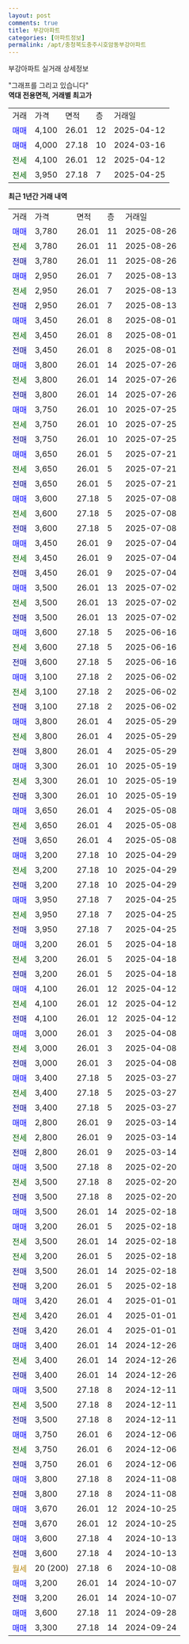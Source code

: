 ```yaml
---
layout: post
comments: true
title: 부강아파트
categories: [아파트정보]
permalink: /apt/충청북도충주시호암동부강아파트
---
```


부강아파트 실거래 상세정보

<script type="text/javascript">
  google.charts.load('current', {'packages':['line', 'corechart']});
  google.charts.setOnLoadCallback(drawChart);

  function drawChart() {
    var data = new google.visualization.DataTable();
    data.addColumn('date', '거래일');
    data.addColumn('number', "매매");
    data.addColumn('number', "전세");
    data.addColumn('number', "전매");

    data.addRows([[new Date(Date.parse("2025-08-26")), 3780, null, null], [new Date(Date.parse("2025-08-26")), null, 3780, null], [new Date(Date.parse("2025-08-26")), null, null, 3780], [new Date(Date.parse("2025-08-13")), 2950, null, null], [new Date(Date.parse("2025-08-13")), null, 2950, null], [new Date(Date.parse("2025-08-13")), null, null, 2950], [new Date(Date.parse("2025-08-01")), 3450, null, null], [new Date(Date.parse("2025-08-01")), null, 3450, null], [new Date(Date.parse("2025-08-01")), null, null, 3450], [new Date(Date.parse("2025-07-26")), 3800, null, null], [new Date(Date.parse("2025-07-26")), null, 3800, null], [new Date(Date.parse("2025-07-26")), null, null, 3800], [new Date(Date.parse("2025-07-25")), 3750, null, null], [new Date(Date.parse("2025-07-25")), null, 3750, null], [new Date(Date.parse("2025-07-25")), null, null, 3750], [new Date(Date.parse("2025-07-21")), 3650, null, null], [new Date(Date.parse("2025-07-21")), null, 3650, null], [new Date(Date.parse("2025-07-21")), null, null, 3650], [new Date(Date.parse("2025-07-08")), 3600, null, null], [new Date(Date.parse("2025-07-08")), null, 3600, null], [new Date(Date.parse("2025-07-08")), null, null, 3600], [new Date(Date.parse("2025-07-04")), 3450, null, null], [new Date(Date.parse("2025-07-04")), null, 3450, null], [new Date(Date.parse("2025-07-04")), null, null, 3450], [new Date(Date.parse("2025-07-02")), 3500, null, null], [new Date(Date.parse("2025-07-02")), null, 3500, null], [new Date(Date.parse("2025-07-02")), null, null, 3500], [new Date(Date.parse("2025-06-16")), 3600, null, null], [new Date(Date.parse("2025-06-16")), null, 3600, null], [new Date(Date.parse("2025-06-16")), null, null, 3600], [new Date(Date.parse("2025-06-02")), 3100, null, null], [new Date(Date.parse("2025-06-02")), null, 3100, null], [new Date(Date.parse("2025-06-02")), null, null, 3100], [new Date(Date.parse("2025-05-29")), 3800, null, null], [new Date(Date.parse("2025-05-29")), null, 3800, null], [new Date(Date.parse("2025-05-29")), null, null, 3800], [new Date(Date.parse("2025-05-19")), 3300, null, null], [new Date(Date.parse("2025-05-19")), null, 3300, null], [new Date(Date.parse("2025-05-19")), null, null, 3300], [new Date(Date.parse("2025-05-08")), 3650, null, null], [new Date(Date.parse("2025-05-08")), null, 3650, null], [new Date(Date.parse("2025-05-08")), null, null, 3650], [new Date(Date.parse("2025-04-29")), 3200, null, null], [new Date(Date.parse("2025-04-29")), null, 3200, null], [new Date(Date.parse("2025-04-29")), null, null, 3200], [new Date(Date.parse("2025-04-25")), 3950, null, null], [new Date(Date.parse("2025-04-25")), null, 3950, null], [new Date(Date.parse("2025-04-25")), null, null, 3950], [new Date(Date.parse("2025-04-18")), 3200, null, null], [new Date(Date.parse("2025-04-18")), null, 3200, null], [new Date(Date.parse("2025-04-18")), null, null, 3200], [new Date(Date.parse("2025-04-12")), 4100, null, null], [new Date(Date.parse("2025-04-12")), null, 4100, null], [new Date(Date.parse("2025-04-12")), null, null, 4100], [new Date(Date.parse("2025-04-08")), 3000, null, null], [new Date(Date.parse("2025-04-08")), null, 3000, null], [new Date(Date.parse("2025-04-08")), null, null, 3000], [new Date(Date.parse("2025-03-27")), 3400, null, null], [new Date(Date.parse("2025-03-27")), null, 3400, null], [new Date(Date.parse("2025-03-27")), null, null, 3400], [new Date(Date.parse("2025-03-14")), 2800, null, null], [new Date(Date.parse("2025-03-14")), null, 2800, null], [new Date(Date.parse("2025-03-14")), null, null, 2800], [new Date(Date.parse("2025-02-20")), 3500, null, null], [new Date(Date.parse("2025-02-20")), null, 3500, null], [new Date(Date.parse("2025-02-20")), null, null, 3500], [new Date(Date.parse("2025-02-18")), 3500, null, null], [new Date(Date.parse("2025-02-18")), 3200, null, null], [new Date(Date.parse("2025-02-18")), null, 3500, null], [new Date(Date.parse("2025-02-18")), null, 3200, null], [new Date(Date.parse("2025-02-18")), null, null, 3500], [new Date(Date.parse("2025-02-18")), null, null, 3200], [new Date(Date.parse("2025-01-01")), 3420, null, null], [new Date(Date.parse("2025-01-01")), null, 3420, null], [new Date(Date.parse("2025-01-01")), null, null, 3420], [new Date(Date.parse("2024-12-26")), 3400, null, null], [new Date(Date.parse("2024-12-26")), null, 3400, null], [new Date(Date.parse("2024-12-26")), null, null, 3400], [new Date(Date.parse("2024-12-11")), 3500, null, null], [new Date(Date.parse("2024-12-11")), null, 3500, null], [new Date(Date.parse("2024-12-11")), null, null, 3500], [new Date(Date.parse("2024-12-06")), 3750, null, null], [new Date(Date.parse("2024-12-06")), null, 3750, null], [new Date(Date.parse("2024-12-06")), null, null, 3750], [new Date(Date.parse("2024-11-08")), 3800, null, null], [new Date(Date.parse("2024-11-08")), null, null, 3800], [new Date(Date.parse("2024-10-25")), 3670, null, null], [new Date(Date.parse("2024-10-25")), null, null, 3670], [new Date(Date.parse("2024-10-13")), 3600, null, null], [new Date(Date.parse("2024-10-13")), null, null, 3600], [new Date(Date.parse("2024-10-08")), null, null, null], [new Date(Date.parse("2024-10-07")), 3200, null, null], [new Date(Date.parse("2024-10-07")), null, null, 3200], [new Date(Date.parse("2024-09-28")), 3600, null, null], [new Date(Date.parse("2024-09-24")), 3300, null, null]]);

    var options = {
      hAxis: {
        format: 'yyyy/MM/dd'
      },    
      lineWidth: 0,
      pointsVisible: true,    
      title: '최근 1년간 유형별 실거래가 분포',
      legend: { position: 'bottom' }
    };

    var formatter = new google.visualization.NumberFormat({pattern:'###,###'} );
    formatter.format(data, 1);
    formatter.format(data, 2);
    
    setTimeout(function() {
        var chart = new google.visualization.LineChart(document.getElementById('columnchart_material'));
        chart.draw(data, (options));
        document.getElementById('loading').style.display = 'none';
    }, 200);
  }
</script>


<div id="loading" style="z-index:20; display: block; margin-left: 0px">"그래프를 그리고 있습니다"</div>
<div id="columnchart_material" style="width: 95%; margin-left: 0px; display: block"></div>
<!-- contents start -->
<b>역대 전용면적, 거래별 최고가</b>
<table class="sortable">
    <tr>
      <td>거래</td>
      <td>가격</td>
      <td>면적</td>
      <td>층</td>
      <td>거래일</td>
    </tr>
        <tr>
          <td><a style="color: blue">매매</a></td>
          <td>4,100</td>
          <td>26.01</td>
          <td>12</td>
          <td>2025-04-12</td>
        </tr>            <tr>
          <td><a style="color: blue">매매</a></td>
          <td>4,000</td>
          <td>27.18</td>
          <td>10</td>
          <td>2024-03-16</td>
        </tr>        
        <tr>
              <td><a style="color: darkgreen">전세</a></td>
              <td>4,100</td>
              <td>26.01</td>
              <td>12</td>
              <td>2025-04-12</td>
            </tr>            <tr>
              <td><a style="color: darkgreen">전세</a></td>
              <td>3,950</td>
              <td>27.18</td>
              <td>7</td>
              <td>2025-04-25</td>
            </tr>        
    
</table>

<b>최근 1년간 거래 내역</b>

<table class="sortable">
    <tr>
      <td>거래</td>
      <td>가격</td>
      <td>면적</td>
      <td>층</td>
      <td>거래일</td>
    </tr>
    <tr>
      <td><a style="color: blue">매매</a></td>
      <td>3,780</td>
      <td>26.01</td>
      <td>11</td>
      <td>2025-08-26</td>
    </tr>          <tr>
      <td><a style="color: darkgreen">전세</a></td>
      <td>3,780</td>
      <td>26.01</td>
      <td>11</td>
      <td>2025-08-26</td>
    </tr>          <tr>
      <td><a style="color: darkblue">전매</a></td>
      <td>3,780</td>
      <td>26.01</td>
      <td>11</td>
      <td>2025-08-26</td>
    </tr>          <tr>
      <td><a style="color: blue">매매</a></td>
      <td>2,950</td>
      <td>26.01</td>
      <td>7</td>
      <td>2025-08-13</td>
    </tr>          <tr>
      <td><a style="color: darkgreen">전세</a></td>
      <td>2,950</td>
      <td>26.01</td>
      <td>7</td>
      <td>2025-08-13</td>
    </tr>          <tr>
      <td><a style="color: darkblue">전매</a></td>
      <td>2,950</td>
      <td>26.01</td>
      <td>7</td>
      <td>2025-08-13</td>
    </tr>          <tr>
      <td><a style="color: blue">매매</a></td>
      <td>3,450</td>
      <td>26.01</td>
      <td>8</td>
      <td>2025-08-01</td>
    </tr>          <tr>
      <td><a style="color: darkgreen">전세</a></td>
      <td>3,450</td>
      <td>26.01</td>
      <td>8</td>
      <td>2025-08-01</td>
    </tr>          <tr>
      <td><a style="color: darkblue">전매</a></td>
      <td>3,450</td>
      <td>26.01</td>
      <td>8</td>
      <td>2025-08-01</td>
    </tr>          <tr>
      <td><a style="color: blue">매매</a></td>
      <td>3,800</td>
      <td>26.01</td>
      <td>14</td>
      <td>2025-07-26</td>
    </tr>          <tr>
      <td><a style="color: darkgreen">전세</a></td>
      <td>3,800</td>
      <td>26.01</td>
      <td>14</td>
      <td>2025-07-26</td>
    </tr>          <tr>
      <td><a style="color: darkblue">전매</a></td>
      <td>3,800</td>
      <td>26.01</td>
      <td>14</td>
      <td>2025-07-26</td>
    </tr>          <tr>
      <td><a style="color: blue">매매</a></td>
      <td>3,750</td>
      <td>26.01</td>
      <td>10</td>
      <td>2025-07-25</td>
    </tr>          <tr>
      <td><a style="color: darkgreen">전세</a></td>
      <td>3,750</td>
      <td>26.01</td>
      <td>10</td>
      <td>2025-07-25</td>
    </tr>          <tr>
      <td><a style="color: darkblue">전매</a></td>
      <td>3,750</td>
      <td>26.01</td>
      <td>10</td>
      <td>2025-07-25</td>
    </tr>          <tr>
      <td><a style="color: blue">매매</a></td>
      <td>3,650</td>
      <td>26.01</td>
      <td>5</td>
      <td>2025-07-21</td>
    </tr>          <tr>
      <td><a style="color: darkgreen">전세</a></td>
      <td>3,650</td>
      <td>26.01</td>
      <td>5</td>
      <td>2025-07-21</td>
    </tr>          <tr>
      <td><a style="color: darkblue">전매</a></td>
      <td>3,650</td>
      <td>26.01</td>
      <td>5</td>
      <td>2025-07-21</td>
    </tr>          <tr>
      <td><a style="color: blue">매매</a></td>
      <td>3,600</td>
      <td>27.18</td>
      <td>5</td>
      <td>2025-07-08</td>
    </tr>          <tr>
      <td><a style="color: darkgreen">전세</a></td>
      <td>3,600</td>
      <td>27.18</td>
      <td>5</td>
      <td>2025-07-08</td>
    </tr>          <tr>
      <td><a style="color: darkblue">전매</a></td>
      <td>3,600</td>
      <td>27.18</td>
      <td>5</td>
      <td>2025-07-08</td>
    </tr>          <tr>
      <td><a style="color: blue">매매</a></td>
      <td>3,450</td>
      <td>26.01</td>
      <td>9</td>
      <td>2025-07-04</td>
    </tr>          <tr>
      <td><a style="color: darkgreen">전세</a></td>
      <td>3,450</td>
      <td>26.01</td>
      <td>9</td>
      <td>2025-07-04</td>
    </tr>          <tr>
      <td><a style="color: darkblue">전매</a></td>
      <td>3,450</td>
      <td>26.01</td>
      <td>9</td>
      <td>2025-07-04</td>
    </tr>          <tr>
      <td><a style="color: blue">매매</a></td>
      <td>3,500</td>
      <td>26.01</td>
      <td>13</td>
      <td>2025-07-02</td>
    </tr>          <tr>
      <td><a style="color: darkgreen">전세</a></td>
      <td>3,500</td>
      <td>26.01</td>
      <td>13</td>
      <td>2025-07-02</td>
    </tr>          <tr>
      <td><a style="color: darkblue">전매</a></td>
      <td>3,500</td>
      <td>26.01</td>
      <td>13</td>
      <td>2025-07-02</td>
    </tr>          <tr>
      <td><a style="color: blue">매매</a></td>
      <td>3,600</td>
      <td>27.18</td>
      <td>5</td>
      <td>2025-06-16</td>
    </tr>          <tr>
      <td><a style="color: darkgreen">전세</a></td>
      <td>3,600</td>
      <td>27.18</td>
      <td>5</td>
      <td>2025-06-16</td>
    </tr>          <tr>
      <td><a style="color: darkblue">전매</a></td>
      <td>3,600</td>
      <td>27.18</td>
      <td>5</td>
      <td>2025-06-16</td>
    </tr>          <tr>
      <td><a style="color: blue">매매</a></td>
      <td>3,100</td>
      <td>27.18</td>
      <td>2</td>
      <td>2025-06-02</td>
    </tr>          <tr>
      <td><a style="color: darkgreen">전세</a></td>
      <td>3,100</td>
      <td>27.18</td>
      <td>2</td>
      <td>2025-06-02</td>
    </tr>          <tr>
      <td><a style="color: darkblue">전매</a></td>
      <td>3,100</td>
      <td>27.18</td>
      <td>2</td>
      <td>2025-06-02</td>
    </tr>          <tr>
      <td><a style="color: blue">매매</a></td>
      <td>3,800</td>
      <td>26.01</td>
      <td>4</td>
      <td>2025-05-29</td>
    </tr>          <tr>
      <td><a style="color: darkgreen">전세</a></td>
      <td>3,800</td>
      <td>26.01</td>
      <td>4</td>
      <td>2025-05-29</td>
    </tr>          <tr>
      <td><a style="color: darkblue">전매</a></td>
      <td>3,800</td>
      <td>26.01</td>
      <td>4</td>
      <td>2025-05-29</td>
    </tr>          <tr>
      <td><a style="color: blue">매매</a></td>
      <td>3,300</td>
      <td>26.01</td>
      <td>10</td>
      <td>2025-05-19</td>
    </tr>          <tr>
      <td><a style="color: darkgreen">전세</a></td>
      <td>3,300</td>
      <td>26.01</td>
      <td>10</td>
      <td>2025-05-19</td>
    </tr>          <tr>
      <td><a style="color: darkblue">전매</a></td>
      <td>3,300</td>
      <td>26.01</td>
      <td>10</td>
      <td>2025-05-19</td>
    </tr>          <tr>
      <td><a style="color: blue">매매</a></td>
      <td>3,650</td>
      <td>26.01</td>
      <td>4</td>
      <td>2025-05-08</td>
    </tr>          <tr>
      <td><a style="color: darkgreen">전세</a></td>
      <td>3,650</td>
      <td>26.01</td>
      <td>4</td>
      <td>2025-05-08</td>
    </tr>          <tr>
      <td><a style="color: darkblue">전매</a></td>
      <td>3,650</td>
      <td>26.01</td>
      <td>4</td>
      <td>2025-05-08</td>
    </tr>          <tr>
      <td><a style="color: blue">매매</a></td>
      <td>3,200</td>
      <td>27.18</td>
      <td>10</td>
      <td>2025-04-29</td>
    </tr>          <tr>
      <td><a style="color: darkgreen">전세</a></td>
      <td>3,200</td>
      <td>27.18</td>
      <td>10</td>
      <td>2025-04-29</td>
    </tr>          <tr>
      <td><a style="color: darkblue">전매</a></td>
      <td>3,200</td>
      <td>27.18</td>
      <td>10</td>
      <td>2025-04-29</td>
    </tr>          <tr>
      <td><a style="color: blue">매매</a></td>
      <td>3,950</td>
      <td>27.18</td>
      <td>7</td>
      <td>2025-04-25</td>
    </tr>          <tr>
      <td><a style="color: darkgreen">전세</a></td>
      <td>3,950</td>
      <td>27.18</td>
      <td>7</td>
      <td>2025-04-25</td>
    </tr>          <tr>
      <td><a style="color: darkblue">전매</a></td>
      <td>3,950</td>
      <td>27.18</td>
      <td>7</td>
      <td>2025-04-25</td>
    </tr>          <tr>
      <td><a style="color: blue">매매</a></td>
      <td>3,200</td>
      <td>26.01</td>
      <td>5</td>
      <td>2025-04-18</td>
    </tr>          <tr>
      <td><a style="color: darkgreen">전세</a></td>
      <td>3,200</td>
      <td>26.01</td>
      <td>5</td>
      <td>2025-04-18</td>
    </tr>          <tr>
      <td><a style="color: darkblue">전매</a></td>
      <td>3,200</td>
      <td>26.01</td>
      <td>5</td>
      <td>2025-04-18</td>
    </tr>          <tr>
      <td><a style="color: blue">매매</a></td>
      <td>4,100</td>
      <td>26.01</td>
      <td>12</td>
      <td>2025-04-12</td>
    </tr>          <tr>
      <td><a style="color: darkgreen">전세</a></td>
      <td>4,100</td>
      <td>26.01</td>
      <td>12</td>
      <td>2025-04-12</td>
    </tr>          <tr>
      <td><a style="color: darkblue">전매</a></td>
      <td>4,100</td>
      <td>26.01</td>
      <td>12</td>
      <td>2025-04-12</td>
    </tr>          <tr>
      <td><a style="color: blue">매매</a></td>
      <td>3,000</td>
      <td>26.01</td>
      <td>3</td>
      <td>2025-04-08</td>
    </tr>          <tr>
      <td><a style="color: darkgreen">전세</a></td>
      <td>3,000</td>
      <td>26.01</td>
      <td>3</td>
      <td>2025-04-08</td>
    </tr>          <tr>
      <td><a style="color: darkblue">전매</a></td>
      <td>3,000</td>
      <td>26.01</td>
      <td>3</td>
      <td>2025-04-08</td>
    </tr>          <tr>
      <td><a style="color: blue">매매</a></td>
      <td>3,400</td>
      <td>27.18</td>
      <td>5</td>
      <td>2025-03-27</td>
    </tr>          <tr>
      <td><a style="color: darkgreen">전세</a></td>
      <td>3,400</td>
      <td>27.18</td>
      <td>5</td>
      <td>2025-03-27</td>
    </tr>          <tr>
      <td><a style="color: darkblue">전매</a></td>
      <td>3,400</td>
      <td>27.18</td>
      <td>5</td>
      <td>2025-03-27</td>
    </tr>          <tr>
      <td><a style="color: blue">매매</a></td>
      <td>2,800</td>
      <td>26.01</td>
      <td>9</td>
      <td>2025-03-14</td>
    </tr>          <tr>
      <td><a style="color: darkgreen">전세</a></td>
      <td>2,800</td>
      <td>26.01</td>
      <td>9</td>
      <td>2025-03-14</td>
    </tr>          <tr>
      <td><a style="color: darkblue">전매</a></td>
      <td>2,800</td>
      <td>26.01</td>
      <td>9</td>
      <td>2025-03-14</td>
    </tr>          <tr>
      <td><a style="color: blue">매매</a></td>
      <td>3,500</td>
      <td>27.18</td>
      <td>8</td>
      <td>2025-02-20</td>
    </tr>          <tr>
      <td><a style="color: darkgreen">전세</a></td>
      <td>3,500</td>
      <td>27.18</td>
      <td>8</td>
      <td>2025-02-20</td>
    </tr>          <tr>
      <td><a style="color: darkblue">전매</a></td>
      <td>3,500</td>
      <td>27.18</td>
      <td>8</td>
      <td>2025-02-20</td>
    </tr>          <tr>
      <td><a style="color: blue">매매</a></td>
      <td>3,500</td>
      <td>26.01</td>
      <td>14</td>
      <td>2025-02-18</td>
    </tr>          <tr>
      <td><a style="color: blue">매매</a></td>
      <td>3,200</td>
      <td>26.01</td>
      <td>5</td>
      <td>2025-02-18</td>
    </tr>          <tr>
      <td><a style="color: darkgreen">전세</a></td>
      <td>3,500</td>
      <td>26.01</td>
      <td>14</td>
      <td>2025-02-18</td>
    </tr>          <tr>
      <td><a style="color: darkgreen">전세</a></td>
      <td>3,200</td>
      <td>26.01</td>
      <td>5</td>
      <td>2025-02-18</td>
    </tr>          <tr>
      <td><a style="color: darkblue">전매</a></td>
      <td>3,500</td>
      <td>26.01</td>
      <td>14</td>
      <td>2025-02-18</td>
    </tr>          <tr>
      <td><a style="color: darkblue">전매</a></td>
      <td>3,200</td>
      <td>26.01</td>
      <td>5</td>
      <td>2025-02-18</td>
    </tr>          <tr>
      <td><a style="color: blue">매매</a></td>
      <td>3,420</td>
      <td>26.01</td>
      <td>4</td>
      <td>2025-01-01</td>
    </tr>          <tr>
      <td><a style="color: darkgreen">전세</a></td>
      <td>3,420</td>
      <td>26.01</td>
      <td>4</td>
      <td>2025-01-01</td>
    </tr>          <tr>
      <td><a style="color: darkblue">전매</a></td>
      <td>3,420</td>
      <td>26.01</td>
      <td>4</td>
      <td>2025-01-01</td>
    </tr>          <tr>
      <td><a style="color: blue">매매</a></td>
      <td>3,400</td>
      <td>26.01</td>
      <td>14</td>
      <td>2024-12-26</td>
    </tr>          <tr>
      <td><a style="color: darkgreen">전세</a></td>
      <td>3,400</td>
      <td>26.01</td>
      <td>14</td>
      <td>2024-12-26</td>
    </tr>          <tr>
      <td><a style="color: darkblue">전매</a></td>
      <td>3,400</td>
      <td>26.01</td>
      <td>14</td>
      <td>2024-12-26</td>
    </tr>          <tr>
      <td><a style="color: blue">매매</a></td>
      <td>3,500</td>
      <td>27.18</td>
      <td>8</td>
      <td>2024-12-11</td>
    </tr>          <tr>
      <td><a style="color: darkgreen">전세</a></td>
      <td>3,500</td>
      <td>27.18</td>
      <td>8</td>
      <td>2024-12-11</td>
    </tr>          <tr>
      <td><a style="color: darkblue">전매</a></td>
      <td>3,500</td>
      <td>27.18</td>
      <td>8</td>
      <td>2024-12-11</td>
    </tr>          <tr>
      <td><a style="color: blue">매매</a></td>
      <td>3,750</td>
      <td>26.01</td>
      <td>6</td>
      <td>2024-12-06</td>
    </tr>          <tr>
      <td><a style="color: darkgreen">전세</a></td>
      <td>3,750</td>
      <td>26.01</td>
      <td>6</td>
      <td>2024-12-06</td>
    </tr>          <tr>
      <td><a style="color: darkblue">전매</a></td>
      <td>3,750</td>
      <td>26.01</td>
      <td>6</td>
      <td>2024-12-06</td>
    </tr>          <tr>
      <td><a style="color: blue">매매</a></td>
      <td>3,800</td>
      <td>27.18</td>
      <td>8</td>
      <td>2024-11-08</td>
    </tr>          <tr>
      <td><a style="color: darkblue">전매</a></td>
      <td>3,800</td>
      <td>27.18</td>
      <td>8</td>
      <td>2024-11-08</td>
    </tr>          <tr>
      <td><a style="color: blue">매매</a></td>
      <td>3,670</td>
      <td>26.01</td>
      <td>12</td>
      <td>2024-10-25</td>
    </tr>          <tr>
      <td><a style="color: darkblue">전매</a></td>
      <td>3,670</td>
      <td>26.01</td>
      <td>12</td>
      <td>2024-10-25</td>
    </tr>          <tr>
      <td><a style="color: blue">매매</a></td>
      <td>3,600</td>
      <td>27.18</td>
      <td>4</td>
      <td>2024-10-13</td>
    </tr>          <tr>
      <td><a style="color: darkblue">전매</a></td>
      <td>3,600</td>
      <td>27.18</td>
      <td>4</td>
      <td>2024-10-13</td>
    </tr>          <tr>
      <td><a style="color: darkgoldenrod">월세</a></td>
      <td>20 (200)</td>
      <td>27.18</td>
      <td>6</td>
      <td>2024-10-08</td>
    </tr>          <tr>
      <td><a style="color: blue">매매</a></td>
      <td>3,200</td>
      <td>26.01</td>
      <td>14</td>
      <td>2024-10-07</td>
    </tr>          <tr>
      <td><a style="color: darkblue">전매</a></td>
      <td>3,200</td>
      <td>26.01</td>
      <td>14</td>
      <td>2024-10-07</td>
    </tr>          <tr>
      <td><a style="color: blue">매매</a></td>
      <td>3,600</td>
      <td>27.18</td>
      <td>11</td>
      <td>2024-09-28</td>
    </tr>          <tr>
      <td><a style="color: blue">매매</a></td>
      <td>3,300</td>
      <td>27.18</td>
      <td>14</td>
      <td>2024-09-24</td>
    </tr>      </table>
<!-- contents end -->    

